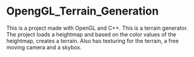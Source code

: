# OpengGL_Terrain_Generation
This is a project made with OpenGL and C++.
This is a terrain generator. The project loads a heightmap and based on the color values of the heightmap, creates a terrain.
Also has texturing for the terrain, a free moving camera and a skybox. 

